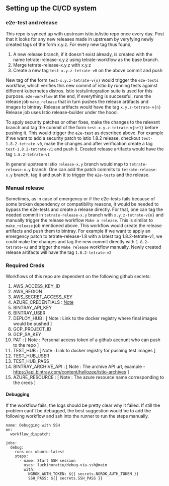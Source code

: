 ## Setting up the CI/CD system

### e2e-test and release
This repo is synced up with upstream istio.io/istio repo once every day. Post that 
it looks for any new releases made in upstream by veryfying newly created
tags of the form x.y.z. For every new tag thus found,
1. A new release branch, if it doesn't exist already, is created with
   the name tetrate-release-x.y.z using tetrate-workflow as the base branch.
1. Merge tetrate-release-x.y.z with x.y.z
1. Create a new tag `test-x.y.z-tetrate-v0` on the above commit and push

New tag of the form `test-x.y.z-tetrate-v{n}` would trigger the `e2e-tests` workflow, which verifies this new commit
of istio by running tests against different kubernetes distros. Istio
tests/integration suite is used for this purpose. `e2e-workflow` at 
the end, if everything is successful, runs the release job `make_release` 
that in turn pushes the release artifacts and images to bintray. Release
artifacts would have the tag `x.y.z-tetrate-v{n}` Release job 
uses Istio release-builder under the hood.

To apply security patches or other fixes, make the changes to the 
relevant branch and tag the commit of the form `test-x.y.z-tetrate-v{n+1}` 
before pushing it. This would trigger the `e2e-test` as described above.
For example if we want to add a security patch to istio 1.8.2 release,
checkout `test-1.8.2-tetrate-v0`, make the changes and after verification
create a tag `test-1.8.2-tetrate-v1` and push it. Created release 
artifacts would have the tag `1.8.2-tetrate-v1`

In general upstream istio `release-x.y` branch would map to `tetrate-release-x.y`
branch. One can add the patch commits to `tetrate-release-x.y` branch, tag it
and push it to trigger the `e2e-tests` and the release.

### Manual release
Sometimes, as in case of emergency or if the e2e-tests fails because
of some broken dependency or compatibility reasons, it would be needed
to bypass the e2e-tests and create a release directly. For that, one can
tag the needed commit in `tetrate-release-x.y` branch with `x.y.z-tetrate-v{n}`
and manually trigger the release workflow `Make a release`. This is 
similar to `make_release` job mentioned above. This workflow would
create the release artifacts and push them to bintray. For example if we want to apply an
emergency patch to tetrate-release-1.8 with a latest tag 1.8.2-tetrate-v1,
we could make the changes and tag the new commit directly with `1.8.2-tetrate-v2`
and trigger the `Make release` workflow manually. Newly created release
artifacts will have the tag `1.8.2-tetrate-v2`

### Required Creds
Workflows of this repo are dependent on the following github secrets: 
1. AWS_ACCESS_KEY_ID 
2. AWS_REGION
3. AWS_SECRET_ACCESS_KEY
4. AZURE_CREDENTIALS : [Note](https://github.com/Azure/login#configure-deployment-credentials)
5. BINTRAY_API_KEY
6. BINTRAY_USER
7. DEPLOY_HUB : [ Note : Link to the docker registry where final images would be pushed ]
8. GCP_PROJECT_ID
9. GCP_SA_KEY
10. PAT :  [ Note : Personal access token of a github account who can push to the repo ]
11. TEST_HUB : [ Note : Link to docker registry for pushing test images ] 
12. TEST_HUB_USER
13. TEST_HUB_PASS
14. BINTRAY_ARCHIVE_API : [ Note : The archive API url, example - https://api.bintray.com/content/hellozee/istio-archives ]
15. AZURE_RESOURCE : [ Note : The azure resource name corresponding to the creds ]

#### Debugging
If the workflow fails, the logs should be pretty clear why it failed. If still the problem cant't be debugged, the best suggestion would be to add the following workflow and ssh into the runner to run the steps manually.

```
name: Debugging with SSH
on: 
  workflow_dispatch:

jobs:
  debug:
    runs-on: ubuntu-latest
    steps:
      - name: Start SSH session
        uses: luchihoratiu/debug-via-ssh@main
        with:
          NGROK_AUTH_TOKEN: ${{ secrets.NGROK_AUTH_TOKEN }}
          SSH_PASS: ${{ secrets.SSH_PASS }}
```
